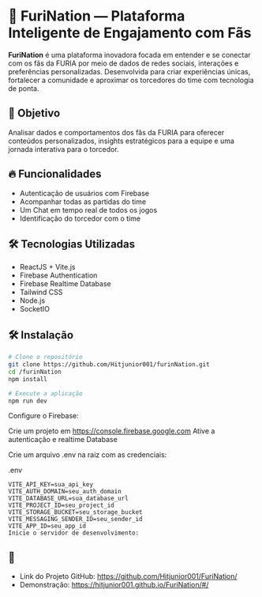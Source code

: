 # 🐆 FuriNation — Plataforma Inteligente de Engajamento com Fãs

**FuriNation** é uma plataforma inovadora focada em entender e se conectar com os fãs da FURIA por meio de dados de redes sociais, interações e preferências personalizadas. Desenvolvida para criar experiências únicas, fortalecer a comunidade e aproximar os torcedores do time com tecnologia de ponta.

## 🎯 Objetivo

Analisar dados e comportamentos dos fãs da FURIA para oferecer conteúdos personalizados, insights estratégicos para a equipe e uma jornada interativa para o torcedor.

## 🔥 Funcionalidades

- Autenticação de usuários com Firebase
- Acompanhar todas as partidas do time
- Um Chat em tempo real de todos os jogos
- Identificação do torcedor com o time

## 🛠️ Tecnologias Utilizadas

- ReactJS + Vite.js
- Firebase Authentication
- Firebase Realtime Database
- Tailwind CSS
- Node.js
- SocketIO

## 🛠️ Instalação

```bash
# Clone o repositório
git clone https://github.com/Hitjunior001/furinNation.git
cd /furinNation
npm install

# Execute a aplicação
npm run dev
```

Configure o Firebase:

Crie um projeto em https://console.firebase.google.com Ative a autenticação e realtime Database

Crie um arquivo .env na raiz com as credenciais:

.env
```
VITE_API_KEY=sua_api_key
VITE_AUTH_DOMAIN=seu_auth_domain
VITE_DATABASE_URL=sua_database_url
VITE_PROJECT_ID=seu_project_id
VITE_STORAGE_BUCKET=seu_storage_bucket
VITE_MESSAGING_SENDER_ID=seu_sender_id
VITE_APP_ID=seu_app_id
Inicie o servidor de desenvolvimento:
```
## 📌 
- Link do Projeto GitHub: https://github.com/Hitjunior001/FuriNation/
- Demonstração: https://hitjunior001.github.io/FuriNation/#/
